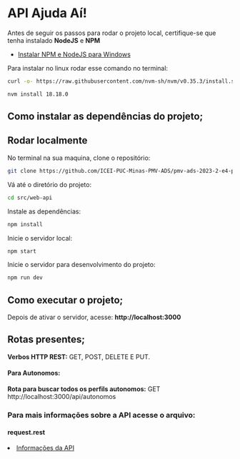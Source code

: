<h1>API Ajuda Aí!</h1>

Antes de seguir os passos para rodar o projeto local, certifique-se que tenha instalado <strong>NodeJS</strong> e <strong>NPM</strong>

- [Instalar NPM e NodeJS para Windows](https://nodejs.org/en/)

Para instalar no linux rodar esse comando no terminal:

```bash
curl -o- https://raw.githubusercontent.com/nvm-sh/nvm/v0.35.3/install.sh | bash
```

```bash
nvm install 18.18.0
```

<h2> Como instalar as dependências do projeto; </h2>

## Rodar localmente

No terminal na sua maquina, clone o repositório:

```bash
git clone https://github.com/ICEI-PUC-Minas-PMV-ADS/pmv-ads-2023-2-e4-proj-infra-t4-ajuda-ai.git
```

Vá até o diretório do projeto:

```bash
cd src/web-api
```

Instale as dependências:

```bash
npm install
```

Inicie o servidor local:

```bash
npm start
```

Inicie o servidor para desenvolvimento do projeto:

```bash
npm run dev
```

<h2>Como executar o projeto;</h2>

Depois de ativar o servidor, acesse: <a><strong>http://localhost:3000</strong></a>

<h2>Rotas presentes;</h2> 
  
<strong>Verbos HTTP REST:</strong> GET, POST, DELETE E PUT.
  
 <h4>Para Autonomos:</h4>
  
<strong>Rota para buscar todos os perfils autonomos:</strong> GET <a>http://localhost:3000/api/autonomos</a>

<h3>Para mais informações sobre a API acesse o arquivo:</h3> 

<h4>request.rest</h4>

<li><a href="./request.rest"> Informações da API</a></li>
